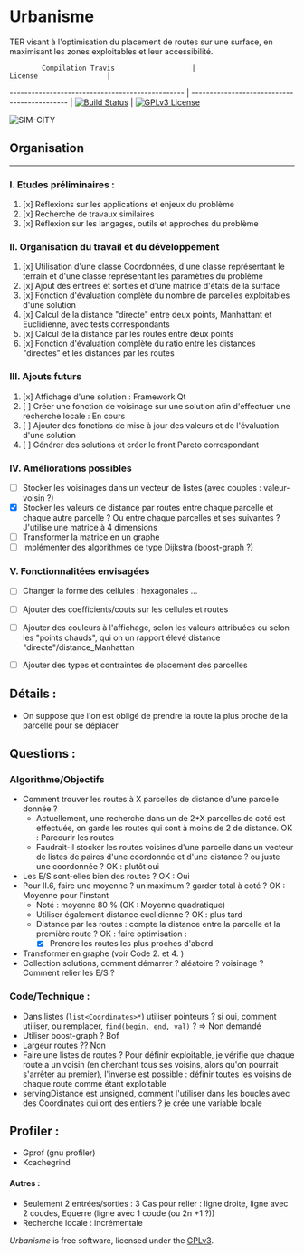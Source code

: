 Urbanisme
=========
TER visant à l'optimisation du placement de routes sur une surface, en maximisant
les zones exploitables et leur accessibilité.


            Compilation Travis                   |                      License                 |
------------------------------------------------ | -------------------------------------------- |
[![Build Status](https://travis-ci.org/flodavid/Urbanisme.svg?branch=master)](https://travis-ci.org/flodavid/Urbanisme) | [![GPLv3 License](https://img.shields.io/badge/License-GPLv3-blue.svg)](https://github.com/flodavid/Urbanisme/blob/master/COPYING.txt)
 
![SIM-CITY](http://eaassets-a.akamaihd.net/prod.simcity.com/sites/all/themes/prod-build/img/logo-simcity.png)

## Organisation
---------------

### I. Etudes préliminaires :
1. [x] Réflexions sur les applications et enjeux du problème 
2. [x] Recherche de travaux similaires
3. [x] Réflexion sur les langages, outils et approches du problème

### II. Organisation du travail et du développement
1. [x] Utilisation d'une classe Coordonnées, d'une classe représentant le terrain
et d'une classe représentant les paramètres du problème 
2. [x] Ajout des entrées et sorties et d'une matrice d'états de la surface
3. [x] Fonction d'évaluation complète du nombre de parcelles exploitables d'une solution
4. [x] Calcul de la distance "directe" entre deux points, Manhattant et Euclidienne,
avec tests correspondants
5. [x] Calcul de la distance par les routes entre deux points
6. [x] Fonction d'évaluation complète du ratio entre les distances "directes" et les distances
par les routes

### III. Ajouts futurs
1. [x] Affichage d'une solution : Framework Qt
2. [ ] Créer une fonction de voisinage sur une solution afin d'effectuer une recherche locale : En cours
3. [ ] Ajouter des fonctions de mise à jour des valeurs et de l'évaluation d'une solution
4. [ ] Générer des solutions et créer le front Pareto correspondant

### IV. Améliorations possibles
+ [ ] Stocker les voisinages dans un vecteur de listes (avec couples : valeur-voisin ?)
+ [x] Stocker les valeurs de distance par routes entre chaque parcelle et chaque autre parcelle ?
Ou entre chaque parcelles et ses suivantes ? J'utilise une matrice à 4 dimensions
+ [ ] Transformer la matrice en un graphe
+ [ ] Implémenter des algorithmes de type Dijkstra (boost-graph ?)

### V. Fonctionnalitées envisagées
+ [ ] Changer la forme des cellules : hexagonales ...
+ [ ] Ajouter des coefficients/couts sur les cellules et routes
+ [ ] Ajouter des couleurs à l'affichage, selon les valeurs attribuées ou selon
les "points chauds", qui on un rapport élevé distance "directe"/distance_Manhattan 
+ [ ] Ajouter des types et contraintes de placement des parcelles


## Détails :
+ On suppose que l'on est obligé de prendre la route la plus proche de la parcelle
pour se déplacer

## Questions :
### Algorithme/Objectifs
- Comment trouver les routes à X parcelles de distance d'une parcelle donnée ?
    - Actuellement, une recherche dans un de 2*X parcelles de coté est effectuée, 
    on garde les routes qui sont à moins de 2 de distance. OK : Parcourir les routes
    - Faudrait-il stocker les routes voisines d'une parcelle dans un vecteur de listes
     de paires d'une coordonnée et d'une distance ? ou juste une coordonnée ? OK : plutôt oui
- Les E/S sont-elles bien des routes ? OK : Oui
- Pour II.6, faire une moyenne ? un maximum ? garder total à coté ? OK : Moyenne pour l'instant
    - Noté : moyenne 80 % (OK : Moyenne quadratique)
    - Utiliser également distance euclidienne ? OK : plus tard
    - Distance par les routes : compte la distance entre la parcelle et la première route ? OK : faire optimisation : 
        - [x] Prendre les routes les plus proches d'abord
- Transformer en graphe (voir Code 2. et 4. )
- Collection solutions, comment démarrer ? aléatoire ? voisinage ? Comment relier les E/S ?

### Code/Technique :
- Dans listes (`list<Coordinates>*`) utiliser pointeurs ? si oui, comment utiliser,
ou remplacer, `find(begin, end, val)` ? => Non demandé
- Utiliser boost-graph ? Bof
- Largeur routes ?? Non 
- Faire une listes de routes ? Pour définir exploitable, je vérifie que chaque route
a un voisin (en cherchant tous ses voisins, alors qu'on pourrait s'arrêter au premier),
l'inverse est possible : définir toutes les voisins de chaque route comme étant exploitable
- servingDistance est unsigned, comment l'utiliser dans les boucles avec des Coordinates
qui ont des entiers ? je crée une variable locale


## Profiler :
+ Gprof (gnu profiler)
+ Kcachegrind

#### Autres :
+ Seulement 2 entrées/sorties : 3 Cas pour relier : ligne droite, ligne avec 2 coudes, Equerre (ligne avec 1 coude (ou 2n +1 ?))
+ Recherche locale : incrémentale


_Urbanisme_ is free software, licensed under the [GPLv3](https://www.gnu.org/licenses/gpl.html).
